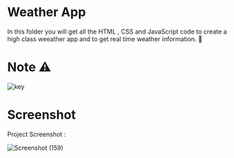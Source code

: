 # Weather App 

In this folder you will get all the HTML , CSS and JavaScript code to create a high class weeather app and to get real time weather information. 📜

# Note ⚠
![key](https://github.com/user-attachments/assets/41072fb7-62e5-41e4-9595-f863360cce58)

# Screenshot
Project Screenshot :

![Screenshot (159)](https://github.com/user-attachments/assets/33362bce-f38e-4724-860e-28a51ce402fc)
